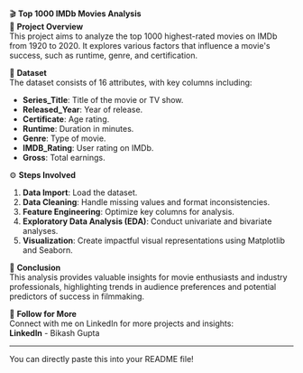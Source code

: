 🎬 **Top 1000 IMDb Movies Analysis**  
📝 **Project Overview**  
This project aims to analyze the top 1000 highest-rated movies on IMDb from 1920 to 2020. It explores various factors that influence a movie's success, such as runtime, genre, and certification.

📂 **Dataset**  
The dataset consists of 16 attributes, with key columns including:

- **Series_Title**: Title of the movie or TV show.
- **Released_Year**: Year of release.
- **Certificate**: Age rating.
- **Runtime**: Duration in minutes.
- **Genre**: Type of movie.
- **IMDB_Rating**: User rating on IMDb.
- **Gross**: Total earnings.

⚙️ **Steps Involved**  
1. **Data Import**: Load the dataset.
2. **Data Cleaning**: Handle missing values and format inconsistencies.
3. **Feature Engineering**: Optimize key columns for analysis.
4. **Exploratory Data Analysis (EDA)**: Conduct univariate and bivariate analyses.
5. **Visualization**: Create impactful visual representations using Matplotlib and Seaborn.

🎯 **Conclusion**  
This analysis provides valuable insights for movie enthusiasts and industry professionals, highlighting trends in audience preferences and potential predictors of success in filmmaking.

🔗 **Follow for More**  
Connect with me on LinkedIn for more projects and insights:  
**LinkedIn** - Bikash Gupta

---

You can directly paste this into your README file!
